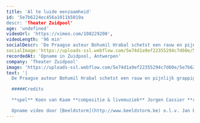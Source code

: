 ```yaml
---
title: 'Al te luide eenzaamheid'
id: '5e7b6224ec456a1011b5019a
descr: 'Theater Zuidpool'
age: 'undefined'
videoUrl: 'https://vimeo.com/108229200',
videoLength: '96 min'
socialDescr: 'De Praagse auteur Bohumil Hrabal schetst een rauw en pijnlijk grappig portret van een papierpletter die de mooiste boeken van de vernietiging redt. Met wat hij vindt, probeert hij zin te geven aan zijn leven en aan de wereld rondom hem. Op zijn ondergrondse vuilnisbelt verheft hij zich tot filosoof, estheet en diepzinnige levensgenieter. Tot alles hem plotseling ontnomen dreigt te worden.Koen van Kaam speelt. Jorgen Cassier maakt live muziek. Koen De Sutter regisseert.'
socialImage:'https://uploads-ssl.webflow.com/5e74d1a9ef22355294c7d60e/5e7b620abcfcb4c94c1665e9_101_1724_wm_20140925_zuidpool28.jpg'
recordedAt: 'Opname in Zuidpool, Antwerpen'
company: 'Theater Zuidpool'
image: 'https://uploads-ssl.webflow.com/5e74d1a9ef22355294c7d60e/5e7b620abcfcb4c94c1665e9_101_1724_wm_20140925_zuidpool28.jpg'
text: '|
  De Praagse auteur Bohumil Hrabal schetst een rauw en pijnlijk grappig portret van een papierpletter die de mooiste boeken van de vernietiging redt. Met wat hij vindt, probeert hij zin te geven aan zijn leven en aan de wereld rondom hem. Op zijn ondergrondse vuilnisbelt verheft hij zich tot filosoof, estheet en diepzinnige levensgenieter. Tot alles hem plotseling ontnomen dreigt te worden.Koen van Kaam speelt. Jorgen Cassier maakt live muziek. Koen De Sutter regisseert.

  #####Credits

  **spel** Koen van Kaam **compositie & livemuziek** Jorgen Cassier **regie** Koen De Sutter **tekst** Bohumil Hrabal (1976) **vertaling** Kees Mercks  **techniek** David Van Hove / Thomas Cuyckens / Anne Straetmans **productie** Theater Zuidpool

  Opname video door [Beeldstorm](http://www.beeldstorm.be) o.l.v. Jan Bosteels'
---
```

